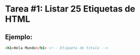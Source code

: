 # Tarea #1: Listar 25 Etiquetas de HTML

## Ejemplo:
```html
<h1>Hola Mundo</h1> <!-- Etiqueta de título -->

